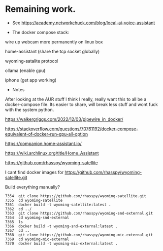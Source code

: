 # Remaining work.

* See https://academy.networkchuck.com/blog/local-ai-voice-assistant

* The docker compose stack:

wire up webcam more permanently on linux box

home-assistant (share the tcp socket globally)

wyoming-satalite protocol

ollama (enable gpu)

iphone (get app working)


* Notes

After looking at the AUR stuff I think I really, really want this to all be a docker-compose file.
Its easier to share, will break less stuff and wont fuck with the system python.

https://walkergriggs.com/2022/12/03/pipewire_in_docker/

https://stackoverflow.com/questions/70761192/docker-compose-equivalent-of-docker-run-gpu-all-option

https://companion.home-assistant.io/

https://wiki.archlinux.org/title/Home_Assistant

https://github.com/rhasspy/wyoming-satellite

I cant find docker images for 
https://github.com/rhasspy/wyoming-satellite.git

Build everything manually?

```
7354  git clone https://github.com/rhasspy/wyoming-satellite.git
7355  cd wyoming-satellite
7361  docker build -t wyoming-satellite:latest .
7362  cd ../
7363  git clone https://github.com/rhasspy/wyoming-snd-external.git
7364  cd wyoming-snd-external
7365  ls
7366  docker build -t wyoming-snd-external:latest .
7367  cd ..
7368  git clone https://github.com/rhasspy/wyoming-mic-external.git
7369  cd wyoming-mic-external
7370  docker build -t wyoming-mic-external:latest .
```
